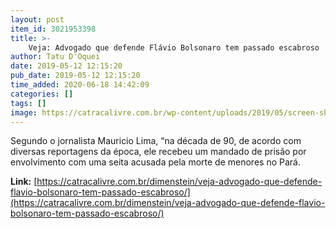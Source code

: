 ```yaml
---
layout: post
item_id: 3021953398
title: >-
    Veja: Advogado que defende Flávio Bolsonaro tem passado escabroso
author: Tatu D'Oquei
date: 2019-05-12 12:15:20
pub_date: 2019-05-12 12:15:20
time_added: 2020-06-18 14:42:09
categories: []
tags: []
image: https://catracalivre.com.br/wp-content/uploads/2019/05/screen-shot-2019-04-23-at-84150-pmpng.jpg
---
```


Segundo o jornalista Mauricio Lima, “na década de 90, de acordo com diversas reportagens da época, ele recebeu um mandado de prisão por envolvimento com uma seita acusada pela morte de menores no Pará.

**Link:** [https://catracalivre.com.br/dimenstein/veja-advogado-que-defende-flavio-bolsonaro-tem-passado-escabroso/](https://catracalivre.com.br/dimenstein/veja-advogado-que-defende-flavio-bolsonaro-tem-passado-escabroso/)

